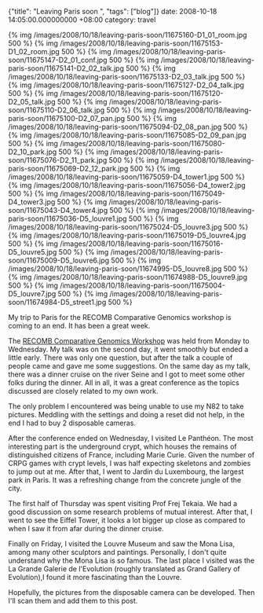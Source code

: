 {"title": "Leaving Paris soon  ", "tags": ["blog"]}
date: 2008-10-18 14:05:00.000000000 +08:00
category: travel

{% img /images/2008/10/18/leaving-paris-soon/11675160-D1_01_room.jpg 500 %}
{% img /images/2008/10/18/leaving-paris-soon/11675153-D1_02_room.jpg 500 %}
{% img /images/2008/10/18/leaving-paris-soon/11675147-D2_01_conf.jpg 500 %}
{% img /images/2008/10/18/leaving-paris-soon/11675141-D2_02_talk.jpg 500 %}
{% img /images/2008/10/18/leaving-paris-soon/11675133-D2_03_talk.jpg 500 %}
{% img /images/2008/10/18/leaving-paris-soon/11675127-D2_04_talk.jpg 500 %}
{% img /images/2008/10/18/leaving-paris-soon/11675120-D2_05_talk.jpg 500 %}
{% img /images/2008/10/18/leaving-paris-soon/11675110-D2_06_talk.jpg 500 %}
{% img /images/2008/10/18/leaving-paris-soon/11675100-D2_07_pan.jpg 500 %}
{% img /images/2008/10/18/leaving-paris-soon/11675094-D2_08_pan.jpg 500 %}
{% img /images/2008/10/18/leaving-paris-soon/11675085-D2_09_pan.jpg 500 %}
{% img /images/2008/10/18/leaving-paris-soon/11675080-D2_10_park.jpg 500 %}
{% img /images/2008/10/18/leaving-paris-soon/11675076-D2_11_park.jpg 500 %}
{% img /images/2008/10/18/leaving-paris-soon/11675069-D2_12_park.jpg 500 %}
{% img /images/2008/10/18/leaving-paris-soon/11675059-D4_tower1.jpg 500 %}
{% img /images/2008/10/18/leaving-paris-soon/11675056-D4_tower2.jpg 500 %}
{% img /images/2008/10/18/leaving-paris-soon/11675049-D4_tower3.jpg 500 %}
{% img /images/2008/10/18/leaving-paris-soon/11675043-D4_tower4.jpg 500 %}
{% img /images/2008/10/18/leaving-paris-soon/11675036-D5_louvre1.jpg 500 %}
{% img /images/2008/10/18/leaving-paris-soon/11675024-D5_louvre3.jpg 500 %}
{% img /images/2008/10/18/leaving-paris-soon/11675019-D5_louvre4.jpg 500 %}
{% img /images/2008/10/18/leaving-paris-soon/11675016-D5_louvre5.jpg 500 %}
{% img /images/2008/10/18/leaving-paris-soon/11675009-D5_louvre6.jpg 500 %}
{% img /images/2008/10/18/leaving-paris-soon/11674995-D5_louvre8.jpg 500 %}
{% img /images/2008/10/18/leaving-paris-soon/11674988-D5_louvre9.jpg 500 %}
{% img /images/2008/10/18/leaving-paris-soon/11675004-D5_louvre7.jpg 500 %}
{% img /images/2008/10/18/leaving-paris-soon/11674984-D5_street1.jpg 500 %}

My trip to Paris for the RECOMB Comparative Genomics workshop is coming to an
end. It has been a great week.

The [RECOMB Comparative Genomics Workshop](http://igm.univ-mlv.fr/RCG08/) was
held from Monday to Wednesday. My talk was on the second day, it went smoothly
but ended a little early. There was only one question, but after the talk a
couple of people came and gave me some suggestions. On the same day as my talk,
there was a dinner cruise on the river Seine and I got to meet some other folks
during the dinner. All in all, it was a great conference as the topics
discussed are closely related to my own work.

The only problem I encountered was being unable to use my N82 to take
pictures. Meddling with the settings and doing a reset did not help, in the end
I had to buy 2 disposable cameras.

After the conference ended on Wednesday, I visited Le Panthéon. The most
interesting part is the underground crypt, which houses the remains of
distinguished citizens of France, including Marie Curie. Given the number of
CRPG games with crypt levels, I was half expecting skeletons and zombies to
jump out at me. After that, I went to Jardin du Luxembourg, the largest park in
Paris. It was a refreshing change from the concrete jungle of the city.

The first half of Thursday was spent visiting Prof Frej Tekaia. We had a
good discussion on some research problems of mutual interest. After that, I
went to see the Eiffel Tower, it looks a lot bigger up close as compared to
when I saw it from afar during the dinner cruise.

Finally on Friday, I visited the Louvre Museum and saw the Mona Lisa, among
many other sculptors and paintings. Personally, I don't quite understand why
the Mona Lisa is so famous. The last place I visited was the La Grande Galerie
de l'Evolution (roughly translated as Grand Gallery of Evolution),I found it
more fascinating than the Louvre.

Hopefully, the pictures from the disposable camera can be developed. Then
I'll scan them and add them to this post.

